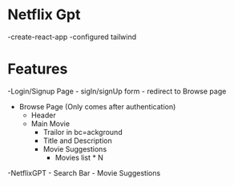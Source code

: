 # Netflix Gpt

-create-react-app
-configured tailwind

# Features
-Login/Signup Page
    - sigIn/signUp form
    - redirect to Browse page
- Browse Page (Only comes after authentication)
    - Header
    - Main Movie
        - Trailor in bc=ackground
        - Title and Description 
        - Movie Suggestions
            - Movies list * N

-NetflixGPT 
    - Search Bar
    - Movie Suggestions